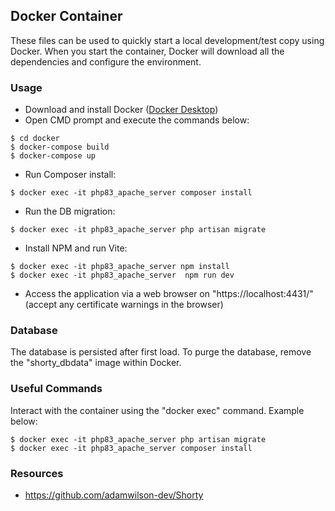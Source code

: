 ## Docker Container

These files can be used to quickly start a local development/test copy using Docker. When you start the container, Docker will download all the dependencies and configure the environment.

### Usage

- Download and install Docker ([Docker Desktop](https://www.docker.com/products/docker-desktop/))
- Open CMD prompt and execute the commands below:

```
$ cd docker
$ docker-compose build
$ docker-compose up
```

- Run Composer install:
```
$ docker exec -it php83_apache_server composer install
```
- Run the DB migration:
```
$ docker exec -it php83_apache_server php artisan migrate
```
- Install NPM and run Vite:
```
$ docker exec -it php83_apache_server npm install
$ docker exec -it php83_apache_server  npm run dev
```
- Access the application via a web browser on "https://localhost:4431/" (accept any certificate warnings in the browser)

### Database

The database is persisted after first load. To purge the database, remove the "shorty_dbdata" image within Docker.

### Useful Commands

Interact with the container using the "docker exec" command. Example below:

```
$ docker exec -it php83_apache_server php artisan migrate
$ docker exec -it php83_apache_server composer install
```

### Resources

- https://github.com/adamwilson-dev/Shorty
